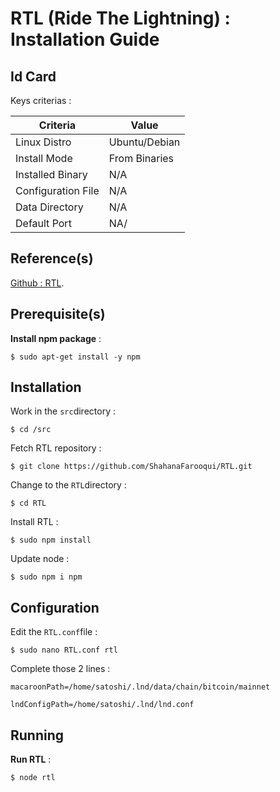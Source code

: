RTL (Ride The Lightning) : Installation Guide
==
Id Card
-
Keys criterias :
<table>
    <thead>
        <tr>
            <th>Criteria</th>
            <th>Value</th>
        </tr>
    </thead>
    <tbody>
        <tr>
            <td>Linux Distro</td>
            <td>Ubuntu/Debian</td>
        </tr>
        <tr>
            <td>Install Mode</td>
            <td>From Binaries</td>
        </tr>
        <tr>
            <td>Installed Binary</td>
            <td>N/A</td>
        </tr>
        <tr>
            <td>Configuration File</td>
            <td>N/A</td>
        </tr>
        <tr>
            <td>Data Directory</td>
            <td>N/A</td>
        </tr>
        <tr>
            <td>Default Port</td>
            <td>NA/</td>
        </tr>
    </tbody>
</table>

Reference(s)
-
<a href="https://github.com/ShahanaFarooqui/RTL/blob/master/README.md">Github : RTL</a>.  

Prerequisite(s)
-
__Install npm package__ :   
<pre><code>$ sudo apt-get install -y npm</code></pre>

Installation
-
Work in the ```src```directory :
<pre><code>$ cd /src</code></pre>

Fetch RTL repository :   
<pre><code>$ git clone https://github.com/ShahanaFarooqui/RTL.git</code></pre>

Change to the ```RTL```directory :
<pre><code>$ cd RTL</code></pre>

Install RTL :
<pre><code>$ sudo npm install</code></pre>

Update node :
<pre><code>$ sudo npm i npm</code></pre>

Configuration
-
Edit the ```RTL.conf```file :   
<pre><code>$ sudo nano RTL.conf rtl</code></pre>

Complete those 2 lines  :   
<pre><code>macaroonPath=/home/satoshi/.lnd/data/chain/bitcoin/mainnet</code></pre>
<pre><code>lndConfigPath=/home/satoshi/.lnd/lnd.conf</code></pre>

Running
-
__Run RTL__ :   
<pre><code>$ node rtl
